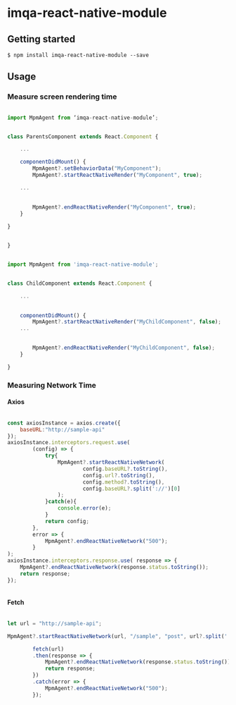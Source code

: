 
# imqa-react-native-module


## Getting started

`$ npm install imqa-react-native-module --save`

## Usage


### Measure screen rendering time

```javascript

import MpmAgent from ‘imqa-react-native-module’;


class ParentsComponent extends React.Component {

	...

	componentDidMount() {
		MpmAgent?.setBehaviorData("MyComponent");
		MpmAgent?.startReactNativeRender("MyComponent", true);

	...

		
		MpmAgent?.endReactNativeRender("MyComponent", true);
	}
	
}


}

```

```javascript

import MpmAgent from 'imqa-react-native-module';


class ChildComponent extends React.Component {

	...

	
	componentDidMount() {
		MpmAgent?.startReactNativeRender("MyChildComponent", false);
	...

		 
		MpmAgent?.endReactNativeRender("MyChildComponent", false);
	}

}


```


### Measuring Network Time

#### Axios 
```javascript

const axiosInstance = axios.create({
	baseURL:"http://sample-api"
});
axiosInstance.interceptors.request.use(
		(config) => {
			try{
				MpmAgent?.startReactNativeNetwork(
						config.baseURL?.toString(),
						config.url?.toString(),
						config.method?.toString(),
						config.baseURL?.split('://')[0]
				);
			}catch(e){
				console.error(e);
			}
			return config;
		},
		error => {
			MpmAgent?.endReactNativeNetwork("500");
		}
);
axiosInstance.interceptors.response.use( response => {
	MpmAgent?.endReactNativeNetwork(response.status.toString());
	return response;
});



```

#### Fetch
```javascript

let url = "http://sample-api";

MpmAgent?.startReactNativeNetwork(url, "/sample", "post", url?.split('://')[0]);

		fetch(url)
		.then(response => {
			MpmAgent?.endReactNativeNetwork(response.status.toString());
			return response;
		})
		.catch(error => {
			MpmAgent?.endReactNativeNetwork("500");
		});




```